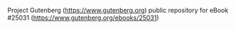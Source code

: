 Project Gutenberg (https://www.gutenberg.org) public repository for eBook #25031 (https://www.gutenberg.org/ebooks/25031)
